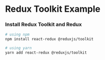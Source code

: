 # Redux Toolkit Example


### Install Redux Toolkit and Redux

```bash
# using npm
npm install react-redux @reduxjs/toolkit

# using yarn
yarn add react-redux @reduxjs/toolkit
```